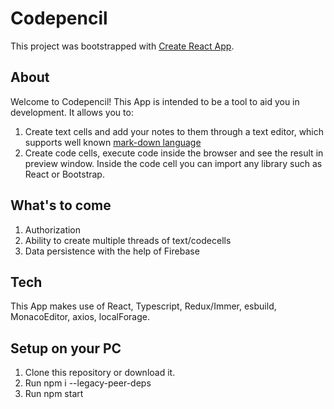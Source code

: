 # Codepencil

This project was bootstrapped with [Create React App](https://github.com/facebook/create-react-app).

## About

Welcome to Codepencil! This App is intended to be a tool to aid you in development. It allows you to:

1. Create text cells and add your notes to them through a text editor, which supports well known <a href='https://docs.github.com/en/get-started/writing-on-github/getting-started-with-writing-and-formatting-on-github/basic-writing-and-formatting-syntax'>mark-down language</a>
2. Create code cells, execute code inside the browser and see the result in preview window. Inside the code cell you can import any library such as React or Bootstrap.

## What's to come

1. Authorization
2. Ability to create multiple threads of text/codecells
3. Data persistence with the help of Firebase

## Tech

This App makes use of React, Typescript, Redux/Immer, esbuild, MonacoEditor, axios, localForage.

## Setup on your PC

1. Clone this repository or download it.
2. Run npm i --legacy-peer-deps
3. Run npm start

